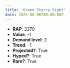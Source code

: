 ```yaml
---
title: 'Green Starry Sight'
date: 2025-08-06T00:00:00Z
---
```

- **RAP**: 3370
- **Value**: -1
- **Demand level**: 2
- **Trend**: -1
- **Projected?**: True
- **Hyped?**: True
- **Rare?**: True
